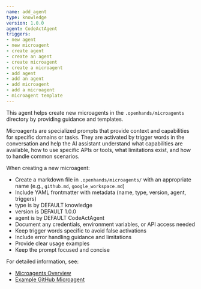 ```yaml
---
name: add_agent
type: knowledge
version: 1.0.0
agent: CodeActAgent
triggers:
- new agent
- new microagent
- create agent
- create an agent
- create microagent
- create a microagent
- add agent
- add an agent
- add microagent
- add a microagent
- microagent template
---
```


This agent helps create new microagents in the `.openhands/microagents` directory by providing guidance and templates.

Microagents are specialized prompts that provide context and capabilities for specific domains or tasks. They are activated by trigger words in the conversation and help the AI assistant understand what capabilities are available, how to use specific APIs or tools, what limitations exist, and how to handle common scenarios.

When creating a new microagent:
* Create a markdown file in `.openhands/microagents/` with an appropriate name (e.g., `github.md`, `google_workspace.md`)
* Include YAML frontmatter with metadata (name, type, version, agent, triggers)
* type is by DEFAULT knowledge
* version is DEFAULT 1.0.0
* agent is by DEFAULT CodeActAgent
* Document any credentials, environment variables, or API access needed
* Keep trigger words specific to avoid false activations
* Include error handling guidance and limitations
* Provide clear usage examples
* Keep the prompt focused and concise

For detailed information, see:
* [Microagents Overview](https://docs.all-hands.dev/modules/usage/prompting/microagents-overview)
* [Example GitHub Microagent](https://github.com/All-Hands-AI/OpenHands/blob/main/microagents/knowledge/github.md)
